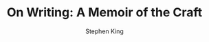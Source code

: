 ---
title: "On Writing: A Memoir of the Craft"
subtitle: ""
description: ""
layout: book
author: Stephen King
started: 2019-04-17
read: 2019-04-17
status: read
rating: 4
color: 
cover: 
pages: 351
link: 
---
